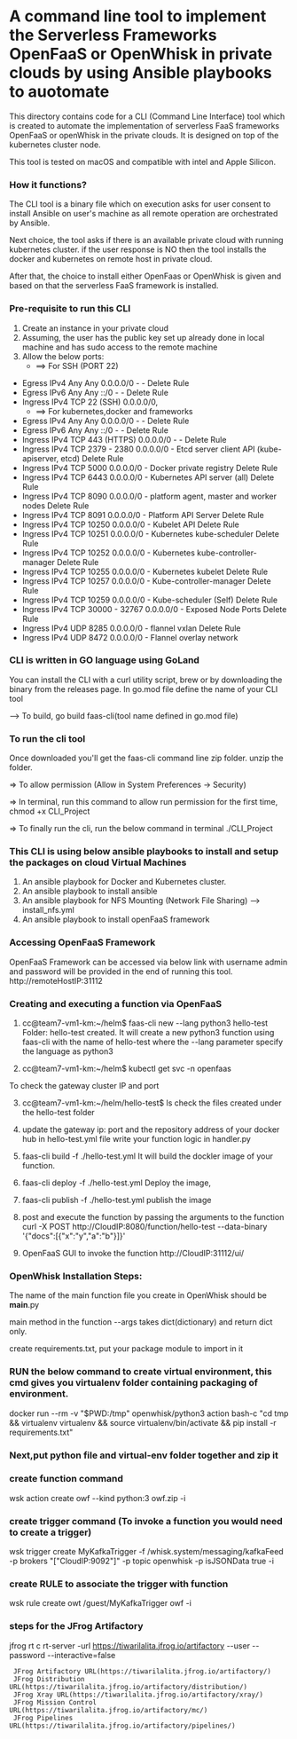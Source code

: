 
# A command line tool to implement the Serverless Frameworks OpenFaaS or OpenWhisk in private clouds by using Ansible playbooks to auotomate

This directory contains code for a CLI (Command Line Interface) tool which is created to automate the implementation
of serverless FaaS frameworks OpenFaaS or openWhisk in the private clouds.
It is designed on top of the kubernetes cluster node.

This tool is tested on macOS and compatible with intel and Apple Silicon.


### How it functions?

The CLI tool is a binary file which on execution asks for user consent to install Ansible on user's machine
as all remote operation are orchestrated by Ansible.

Next choice, the tool asks if there is an available private cloud with running kubernetes cluster.
if the user response is NO then the tool installs the docker and kubernetes on remote host in private cloud.

After that, the choice to install either OpenFaas or OpenWhisk is given and based on that the serverless FaaS framework is installed.


### Pre-requisite to run this CLI

1) Create an instance in your private cloud 
2) Assuming, the user has the public key set up already done in local machine and has sudo access to the remote machine
3) Allow the below ports:
   - ==> For SSH (PORT 22)
  - Egress	IPv4	Any	Any	0.0.0.0/0	-	-	Delete Rule
  - Egress	IPv6	Any	Any	::/0	-	-	Delete Rule
  - Ingress	IPv4	TCP	22 (SSH)	0.0.0.0/0,
    - ==> For kubernetes,docker and frameworks 
 -  Egress	IPv4	Any	Any	0.0.0.0/0	-	-	Delete Rule
 -  Egress	IPv6	Any	Any	::/0	-	-	Delete Rule
 -  Ingress	IPv4	TCP	443 (HTTPS)	0.0.0.0/0	-	-	Delete Rule
 -  Ingress	IPv4	TCP	2379 - 2380	0.0.0.0/0	-	Etcd server client API (kube-apiserver, etcd)	Delete Rule
 -  Ingress	IPv4	TCP	5000	0.0.0.0/0	-	Docker private registry	Delete Rule
 -  Ingress	IPv4	TCP	6443	0.0.0.0/0	-	Kubernetes API server (all)	Delete Rule
 -  Ingress	IPv4	TCP	8090	0.0.0.0/0	-	platform agent, master and worker nodes	Delete Rule
 -  Ingress	IPv4	TCP	8091	0.0.0.0/0	-	Platform API Server	Delete Rule
 -  Ingress	IPv4	TCP	10250	0.0.0.0/0	-	Kubelet API	Delete Rule
 -  Ingress	IPv4	TCP	10251	0.0.0.0/0	-	Kubernetes kube-scheduler	Delete Rule
 -  Ingress	IPv4	TCP	10252	0.0.0.0/0	-	Kubernetes kube-controller-manager	Delete Rule
 -  Ingress	IPv4	TCP	10255	0.0.0.0/0	-	Kubernetes kubelet	Delete Rule
 -  Ingress	IPv4	TCP	10257	0.0.0.0/0	-	Kube-controller-manager	Delete Rule
 -  Ingress	IPv4	TCP	10259	0.0.0.0/0	-	Kube-scheduler (Self)	Delete Rule
 -  Ingress	IPv4	TCP	30000 - 32767	0.0.0.0/0	-	Exposed Node Ports	Delete Rule
 -  Ingress	IPv4	UDP	8285	0.0.0.0/0	-	flannel vxlan	Delete Rule
 -  Ingress	IPv4	UDP	8472	0.0.0.0/0	-	Flannel overlay network

### CLI is written in GO language using GoLand

You can install the CLI with a curl utility script, brew or by downloading the binary from the releases page.
In go.mod file define the name of your CLI tool

--> To build,
go build faas-cli(tool name defined in go.mod file)

### To run the cli tool
Once downloaded you'll get the faas-cli command line zip folder.
unzip the folder.

=> To allow permission  (Allow in System Preferences -> Security)

=> In terminal, run this command to allow run permission for the first time,
chmod +x CLI_Project

=> To finally run the cli, run the below command in terminal
./CLI_Project

### This CLI is using below ansible playbooks to install and setup the packages on cloud Virtual Machines
1) An ansible playbook for Docker and Kubernetes cluster.
2) An ansible playbook to install ansible 
3) An ansible playbook for NFS Mounting (Network File Sharing) --> install_nfs.yml
4) An ansible playbook to install openFaaS framework


### Accessing OpenFaaS Framework

OpenFaaS Framework can be accessed via below link with username admin and password will be provided in the end of running this tool.
http://remoteHostIP:31112

### Creating and executing a function via OpenFaaS

1) cc@team7-vm1-km:~/helm$ faas-cli new --lang python3 hello-test
   Folder: hello-test created.
   It will create a new python3 function using faas-cli with the name of hello-test where the --lang parameter specify the
   language as python3

2) cc@team7-vm1-km:~/helm$ kubectl get svc -n openfaas

To check the gateway cluster IP and port

3) cc@team7-vm1-km:~/helm/hello-test$ ls
   check the files created under the hello-test folder

4) update the gateway ip: port and the repository address of your docker hub in hello-test.yml file
   write your function logic in handler.py

5) faas-cli build -f ./hello-test.yml
   It will build the dockler image of your function.

6) faas-cli deploy -f ./hello-test.yml
   Deploy the image,

7) faas-cli publish -f ./hello-test.yml
   publish the image

8) post and execute the function by passing the arguments to the function
   curl -X POST http://CloudIP:8080/function/hello-test --data-binary '{"docs":[{"x":"y","a":"b"}]}'

9) OpenFaaS GUI to invoke the function
   http://CloudIP:31112/ui/


### OpenWhisk Installation Steps:

The name of the main function file you create in OpenWhisk should be __main__.py

main method in the function --args takes dict(dictionary) and return dict only.

create requirements.txt, put your package module to import in it

### RUN the below command to create virtual environment, this cmd gives you virtualenv folder containing packaging of environment.

docker run --rm -v "$PWD:/tmp" openwhisk/python3 action bash-c "cd tmp && virtualenv virtualenv
&& source virtualenv/bin/activate && pip install -r requirements.txt"


### Next,put python file and virtual-env folder together and zip it

### create function command
wsk action create owf --kind python:3 owf.zip -i

### create trigger command (To invoke a function you would need to create a trigger)

wsk trigger create MyKafkaTrigger -f /whisk.system/messaging/kafkaFeed -p
brokers "[\"CloudIP:9092\"]" -p topic openwhisk -p isJSONData true -i

### create RULE to associate the trigger with function

wsk rule create owt /guest/MyKafkaTrigger owf -i


### steps for the JFrog Artifactory

jfrog rt c rt-server -url https://tiwarilalita.jfrog.io/artifactory 
--user <USERNAME> --password <PASSWORD> --interactive=false


     JFrog Artifactory URL(https://tiwarilalita.jfrog.io/artifactory/)
     JFrog Distribution URL(https://tiwarilalita.jfrog.io/artifactory/distribution/)
     JFrog Xray URL(https://tiwarilalita.jfrog.io/artifactory/xray/)
     JFrog Mission Control URL(https://tiwarilalita.jfrog.io/artifactory/mc/)
     JFrog Pipelines URL(https://tiwarilalita.jfrog.io/artifactory/pipelines/)
